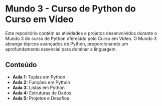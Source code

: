 # Mundo 3 - Curso de Python do Curso em Vídeo

Este repositório contém as atividades e projetos desenvolvidos durante o Mundo 3 do curso de Python oferecido pelo Curso em Vídeo. O Mundo 3 abrange tópicos avançados de Python, proporcionando um aprofundamento essencial para dominar a linguagem.

## Conteúdo

- **Aula 1:** Tuplas em Python
- **Aula 2:** Funções em Python
- **Aula 3:** Listas em Python
- **Aula 4:** Estruturas de Dados
- **Aula 5:** Projetos e Desafios